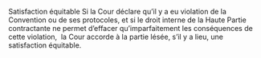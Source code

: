 Satisfaction équitable
Si la Cour déclare qu’il y a eu violation de la Convention ou de
ses protocoles, et si le droit interne de la Haute Partie contractante
ne permet d’effacer qu’imparfaitement les conséquences de cette
violation,  la Cour accorde à la partie lésée, s’il y a lieu, une
satisfaction équitable.